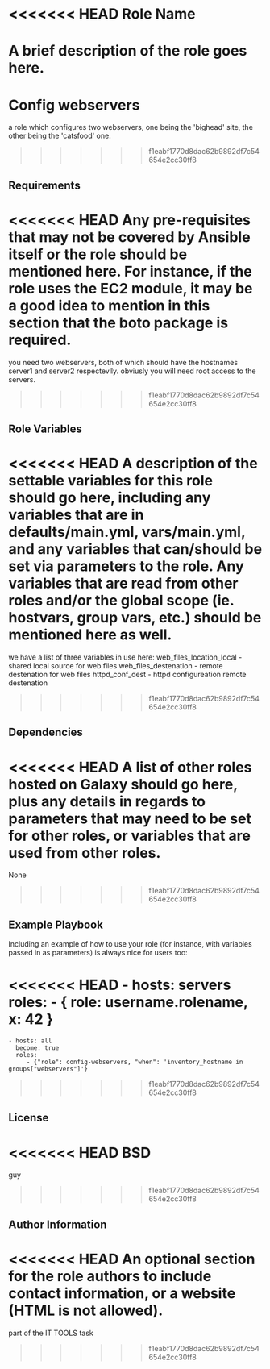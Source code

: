 <<<<<<< HEAD
Role Name
=========

A brief description of the role goes here.
=======
Config webservers
=========

a role which configures two webservers, one being the 'bighead' site,
the other being the 'catsfood' one.
>>>>>>> f1eabf1770d8dac62b9892df7c54654e2cc30ff8

Requirements
------------

<<<<<<< HEAD
Any pre-requisites that may not be covered by Ansible itself or the role should be mentioned here. For instance, if the role uses the EC2 module, it may be a good idea to mention in this section that the boto package is required.
=======
you need two webservers, both of which should have the hostnames 
server1 and server2 respectevlly.
obviusly you will need root access to the servers.
>>>>>>> f1eabf1770d8dac62b9892df7c54654e2cc30ff8

Role Variables
--------------

<<<<<<< HEAD
A description of the settable variables for this role should go here, including any variables that are in defaults/main.yml, vars/main.yml, and any variables that can/should be set via parameters to the role. Any variables that are read from other roles and/or the global scope (ie. hostvars, group vars, etc.) should be mentioned here as well.
=======
we have a list of three variables in use here:
web_files_location_local - shared local source for web files
web_files_destenation - remote destenation for web files
httpd_conf_dest - httpd configureation remote destenation
>>>>>>> f1eabf1770d8dac62b9892df7c54654e2cc30ff8

Dependencies
------------

<<<<<<< HEAD
A list of other roles hosted on Galaxy should go here, plus any details in regards to parameters that may need to be set for other roles, or variables that are used from other roles.
=======
None
>>>>>>> f1eabf1770d8dac62b9892df7c54654e2cc30ff8

Example Playbook
----------------

Including an example of how to use your role (for instance, with variables passed in as parameters) is always nice for users too:

<<<<<<< HEAD
    - hosts: servers
      roles:
         - { role: username.rolename, x: 42 }
=======
    - hosts: all
      become: true
      roles:
         - {"role": config-webservers, "when": 'inventory_hostname in groups["webservers"]'}
>>>>>>> f1eabf1770d8dac62b9892df7c54654e2cc30ff8

License
-------

<<<<<<< HEAD
BSD
=======
guy
>>>>>>> f1eabf1770d8dac62b9892df7c54654e2cc30ff8

Author Information
------------------

<<<<<<< HEAD
An optional section for the role authors to include contact information, or a website (HTML is not allowed).
=======
part of the IT TOOLS task
>>>>>>> f1eabf1770d8dac62b9892df7c54654e2cc30ff8
